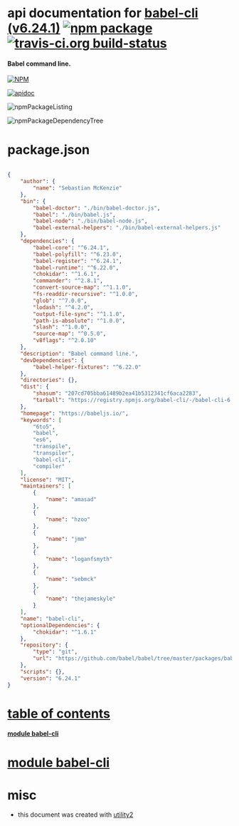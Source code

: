 # api documentation for  [babel-cli (v6.24.1)](https://babeljs.io/)  [![npm package](https://img.shields.io/npm/v/npmdoc-babel-cli.svg?style=flat-square)](https://www.npmjs.org/package/npmdoc-babel-cli) [![travis-ci.org build-status](https://api.travis-ci.org/npmdoc/node-npmdoc-babel-cli.svg)](https://travis-ci.org/npmdoc/node-npmdoc-babel-cli)
#### Babel command line.

[![NPM](https://nodei.co/npm/babel-cli.png?downloads=true&downloadRank=true&stars=true)](https://www.npmjs.com/package/babel-cli)

[![apidoc](https://npmdoc.github.io/node-npmdoc-babel-cli/build/screenCapture.buildCi.browser.apidoc.html.png)](https://npmdoc.github.io/node-npmdoc-babel-cli/build/apidoc.html)

![npmPackageListing](https://npmdoc.github.io/node-npmdoc-babel-cli/build/screenCapture.npmPackageListing.svg)

![npmPackageDependencyTree](https://npmdoc.github.io/node-npmdoc-babel-cli/build/screenCapture.npmPackageDependencyTree.svg)



# package.json

```json

{
    "author": {
        "name": "Sebastian McKenzie"
    },
    "bin": {
        "babel-doctor": "./bin/babel-doctor.js",
        "babel": "./bin/babel.js",
        "babel-node": "./bin/babel-node.js",
        "babel-external-helpers": "./bin/babel-external-helpers.js"
    },
    "dependencies": {
        "babel-core": "^6.24.1",
        "babel-polyfill": "^6.23.0",
        "babel-register": "^6.24.1",
        "babel-runtime": "^6.22.0",
        "chokidar": "^1.6.1",
        "commander": "^2.8.1",
        "convert-source-map": "^1.1.0",
        "fs-readdir-recursive": "^1.0.0",
        "glob": "^7.0.0",
        "lodash": "^4.2.0",
        "output-file-sync": "^1.1.0",
        "path-is-absolute": "^1.0.0",
        "slash": "^1.0.0",
        "source-map": "^0.5.0",
        "v8flags": "^2.0.10"
    },
    "description": "Babel command line.",
    "devDependencies": {
        "babel-helper-fixtures": "^6.22.0"
    },
    "directories": {},
    "dist": {
        "shasum": "207cd705bba61489b2ea41b5312341cf6aca2283",
        "tarball": "https://registry.npmjs.org/babel-cli/-/babel-cli-6.24.1.tgz"
    },
    "homepage": "https://babeljs.io/",
    "keywords": [
        "6to5",
        "babel",
        "es6",
        "transpile",
        "transpiler",
        "babel-cli",
        "compiler"
    ],
    "license": "MIT",
    "maintainers": [
        {
            "name": "amasad"
        },
        {
            "name": "hzoo"
        },
        {
            "name": "jmm"
        },
        {
            "name": "loganfsmyth"
        },
        {
            "name": "sebmck"
        },
        {
            "name": "thejameskyle"
        }
    ],
    "name": "babel-cli",
    "optionalDependencies": {
        "chokidar": "^1.6.1"
    },
    "repository": {
        "type": "git",
        "url": "https://github.com/babel/babel/tree/master/packages/babel-cli"
    },
    "scripts": {},
    "version": "6.24.1"
}
```



# <a name="apidoc.tableOfContents"></a>[table of contents](#apidoc.tableOfContents)

#### [module babel-cli](#apidoc.module.babel-cli)



# <a name="apidoc.module.babel-cli"></a>[module babel-cli](#apidoc.module.babel-cli)



# misc
- this document was created with [utility2](https://github.com/kaizhu256/node-utility2)
